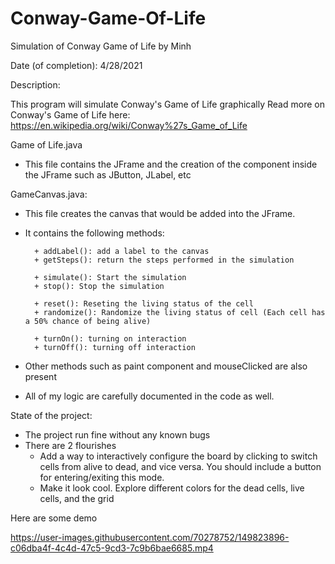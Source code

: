 # Conway-Game-Of-Life
Simulation of Conway Game of Life by Minh

Date (of completion): 4/28/2021

Description:

This program will simulate Conway's Game of Life graphically 
Read more on Conway's Game of Life here: https://en.wikipedia.org/wiki/Conway%27s_Game_of_Life


Game of Life.java
- This file contains the JFrame and the creation of the component inside the JFrame such as JButton, JLabel, etc


GameCanvas.java:
- This file creates the canvas that would be added into the JFrame.
- It contains the following methods:
        
        + addLabel(): add a label to the canvas
        + getSteps(): return the steps performed in the simulation
        
        + simulate(): Start the simulation
        + stop(): Stop the simulation
        
        + reset(): Reseting the living status of the cell
        + randomize(): Randomize the living status of cell (Each cell has a 50% chance of being alive)

        + turnOn(): turning on interaction
        + turnOff(): turning off interaction
    
 - Other methods such as paint component and mouseClicked are also present
 - All of my logic are carefully documented in the code as well. 
    
State of the project:
- The project run fine without any known bugs
- There are 2 flourishes
    - Add a way to interactively configure the board by clicking to switch cells from
    alive to dead, and vice versa. You should include a button for entering/exiting
    this mode.
    -  Make it look cool. Explore different colors for the dead cells, live cells, and the
    grid

Here are some demo



https://user-images.githubusercontent.com/70278752/149823896-c06dba4f-4c4d-47c5-9cd3-7c9b6bae6685.mp4





